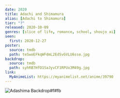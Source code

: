 ```yaml
---
date: 2020
title: Adachi and Shimamura
alias: [Adachi to Shimamura]
tier: "?"
released: 2020-10-09
genres: [slice of life, romance, school, shoujo ai]
seen:
  first: 2020-12-27
poster:
  source: tmdb
  path: teSwoEFkqWFdmL2EdSvGVLU6sse.jpg
backdrop:
  source: tmdb
  path: syhRB7HfO1SaJyvCF1RPUx3M49g.jpg
link:
  MyAnimeList: https://myanimelist.net/anime/39790
---
```


![Adashima Backdrop#f#fb](https://image.tmdb.org/t/p/w1280/zOfOs7a9Kal6TVvgf8UdtdozckE.jpg "Source: TMDB")
